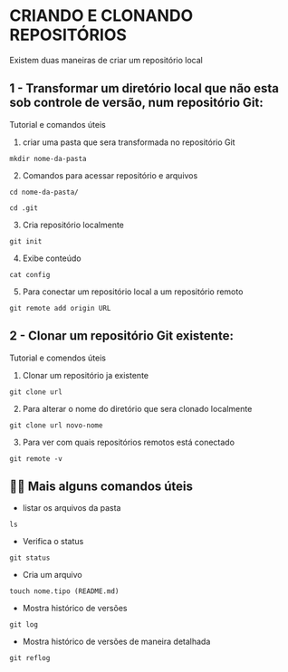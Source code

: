 # CRIANDO E CLONANDO REPOSITÓRIOS

Existem duas maneiras de criar um repositório local

## 1 - Transformar um diretório local que não esta sob controle de versão, num repositório Git:

Tutorial e comandos úteis

1. criar uma pasta que sera transformada no repositório Git
```
mkdir nome-da-pasta
```
2. Comandos para acessar repositório e arquivos
```
cd nome-da-pasta/

cd .git
```

3. Cria repositório localmente
```
git init
```

4. Exibe conteúdo
```
cat config
```

5. Para conectar um repositório local a um repositório remoto
```
git remote add origin URL
```

## 2 - Clonar um repositório Git existente:

Tutorial e comendos úteis

1. Clonar um repositório ja existente
```
git clone url
```

2. Para alterar o nome do diretório que sera clonado localmente
```
git clone url novo-nome
```

3. Para ver com quais repositórios remotos está conectado
```
git remote -v
```

## 👩‍💻 Mais alguns comandos úteis

- listar os arquivos da pasta
```
ls
```

- Verifica o status 
```
git status
```

- Cria um arquivo
```
touch nome.tipo (README.md)
```

- Mostra histórico de versões
```
git log
```
- Mostra histórico de versões de maneira detalhada
```
git reflog
```